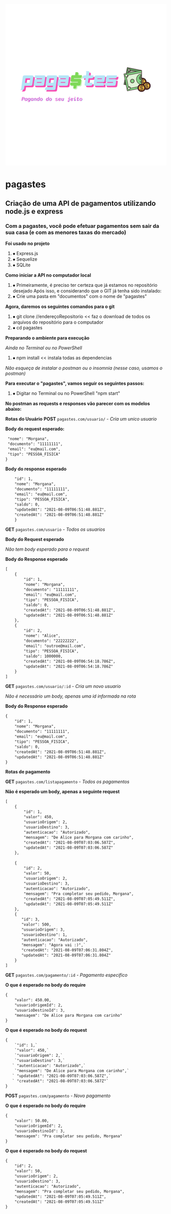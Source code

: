 ![Pagastes, pagamentos do seu jeito!](/src/img/Logo.png "Pagastes logo")
# pagastes
## Criação de uma API de pagamentos utilizando node.js e express
### Com a pagastes, você pode efetuar pagamentos sem sair da sua casa (e com as menores taxas do mercado)

**Foi usado no projeto**
1. ⦁	Express.js
2. ⦁	Sequelize
3. ⦁	SQLite

**Como iniciar a API no computador local**

1. ⦁	Primeiramente, é preciso ter certeza que já estamos no repositório desejado Após isso, e considerando que o GIT já tenha sido instalado:
2. ⦁	Crie uma pasta em "documentos" com o nome de "pagastes"

**Agora, daremos os seguintes comandos para o git**

1. ⦁	git clone //endereçoRepositorio << faz o download de todos os arquivos do repositório para o computador 
2. ⦁	cd pagastes

**Preparando o ambiente para execução**

*Ainda no Terminal ou no PowerShell*

1. ⦁	npm install << instala todas as dependencias

*Não esqueça de instalar o postman ou o insomnia (nesse caso, usamos o postman)*

**Para executar o "pagastes", vamos seguir os seguintes passos:**
1. ⦁	Digitar no Terminal ou no PowerShell "npm start" 

**No postman as requests e responses vão parecer com os modelos abaixo:**

**Rotas do Usuário**
**POST**  `pagastes.com/usuario/` - *Cria um unico usuario*

**Body do request esperado:** 

```{
 "nome": "Morgana",
 "documento": "11111111",
 "email": "eu@mail.com",
 "tipo": "PESSOA_FISICA"
}
``` 
**Body do response esperado**

```{
    "id": 1,
    "nome": "Morgana",
    "documento": "11111111",
    "email": "eu@mail.com",
    "tipo": "PESSOA_FISICA",
    "saldo": 0,
    "updatedAt": "2021-08-09T06:51:48.881Z",
    "createdAt": "2021-08-09T06:51:48.881Z"
    }
``` 

**GET** `pagastes.com/usuario` - *Todos os usuarios*

**Body do Request esperado**

*Não tem body esperado para o request* 

**Body do Response esperado**

```
[
    {
        "id": 1,
        "nome": "Morgana",
        "documento": "11111111",
        "email": "eu@mail.com",
        "tipo": "PESSOA_FISICA",
        "saldo": 0,
        "createdAt": "2021-08-09T06:51:48.881Z",
        "updatedAt": "2021-08-09T06:51:48.881Z"
    },
    {
        "id": 2,
        "nome": "Alice",
        "documento": "22222222",
        "email": "outroe@mail.com",
        "tipo": "PESSOA_FISICA",
        "saldo": 1000000,
        "createdAt": "2021-08-09T06:54:18.786Z",
        "updatedAt": "2021-08-09T06:54:18.786Z"
    }
]
```

**GET** `pagastes.com/usuario/:id` - *Cria um novo usuario*

*Não é necessário um body, apenas uma id informada na rota*

**Body do Response esperado**

```
{
    "id": 1,
    "nome": "Morgana",
    "documento": "11111111",
    "email": "eu@mail.com",
    "tipo": "PESSOA_FISICA",
    "saldo": 0,
    "createdAt": "2021-08-09T06:51:48.881Z",
    "updatedAt": "2021-08-09T06:51:48.881Z"
}
```

**Rotas de pagamento**

**GET** `pagastes.com/listapagamento` - *Todos os pagamentos*

**Não é esperado um body, apenas a seguinte request**

```
[
    {
        "id": 1,
        "valor": 450,
        "usuarioOrigem": 2,
        "usuarioDestino": 3,
        "autenticacao": "Autorizado",
        "mensagem": "De Alice para Morgana com carinho",
        "createdAt": "2021-08-09T07:03:06.587Z",
        "updatedAt": "2021-08-09T07:03:06.587Z"
    },
    
    {
        "id": 2,
        "valor": 50,
        "usuarioOrigem": 2,
        "usuarioDestino": 3,
        "autenticacao": "Autorizado",
        "mensagem": "Pra completar seu pedido, Morgana",
        "createdAt": "2021-08-09T07:05:49.511Z",
        "updatedAt": "2021-08-09T07:05:49.511Z"
    },
    {
       "id": 3,
       "valor": 500,
       "usuarioOrigem": 3,
       "usuarioDestino": 1,
       "autenticacao": "Autorizado",
       "mensagem": "Agora vai :)",`
       "createdAt": "2021-08-09T07:06:31.804Z",
       "updatedAt": "2021-08-09T07:06:31.804Z"
    }
]
```

**GET** `pagastes.com/pagamento/:id` -  *Pagamento especifico*

**O que é esperado no body do require**

```
{
    "valor": 450.00,
    "usuarioOrigemId": 2,
    "usuarioDestinoId": 3,
    "mensagem": "De Alice para Morgana com carinho"
}
```

**O que é esperado no body do request**

```
{
    `"id": 1,`
    `"valor": 450,`
    `"usuarioOrigem": 2,`
    `"usuarioDestino": 3,`
   ` "autenticacao": "Autorizado",`
    `"mensagem": "De Alice para Morgana com carinho",`
   ` "updatedAt": "2021-08-09T07:03:06.587Z",`
   ` "createdAt": "2021-08-09T07:03:06.587Z"`
}
```

**POST** `pagastes.com/pagamento` - *Novo pagamento*

**O que é esperado no body do require**
```
{
    "valor": 50.00,
    "usuarioOrigemId": 2,
    "usuarioDestinoId": 3,
    "mensagem": "Pra completar seu pedido, Morgana"
}
```

**O que é esperado no body do request**

```
{
    "id": 2,
    "valor": 50,
    "usuarioOrigem": 2,
    "usuarioDestino": 3,
    "autenticacao": "Autorizado",
    "mensagem": "Pra completar seu pedido, Morgana",
    "updatedAt": "2021-08-09T07:05:49.511Z",
    "createdAt": "2021-08-09T07:05:49.511Z"
}
```

